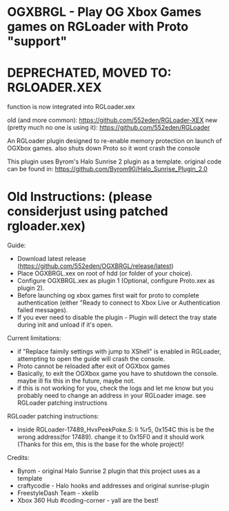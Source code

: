 # OGXBRGL - Play OG Xbox Games games on RGLoader with Proto "support"

# DEPRECHATED, MOVED TO: RGLOADER.XEX
function is now integrated into RGLoader.xex

old (and more common): https://github.com/552eden/RGLoader-XEX
new (pretty much no one is using it): https://github.com/552eden/RGLoader

An RGLoader plugin designed to re-enable memory protection on launch of OGXbox games. also shuts down Proto so it wont crash the console

This plugin uses Byrom's Halo Sunrise 2 plugin as a template. original code can be found in: https://github.com/Byrom90/Halo_Sunrise_Plugin_2.0

# Old Instructions: (please considerjust using patched rgloader.xex)

Guide:
 - Download latest release (https://github.com/552eden/OGXBRGL/release/latest)
 - Place OGXBRGL.xex on root of hdd (or folder of your choice).
 - Configure OGXBRGL.xex as plugin 1 (Optional, configure Proto.xex as plugin 2).
 - Before launching og xbox games first wait for proto to complete authentication (either "Ready to connect to Xbox Live or Authentication failed messages).
 - If you ever need to disable the plugin - Plugin will detect the tray state during init and unload if it's open.
 
 Current limitations:
 - if "Replace faimily settings with jump to XShell" is enabled in RGLoader, attempting to open the guide will crash the console.
 - Proto cannot be reloaded after exit of OGXbox games
 - Basically, to exit the OGXbox game you have to shutdown the console. maybe ill fix this in the future, maybe not.
 - if this is not working for you, check the logs and let me know but you probably need to change an address in your RGLoader image. see RGLoader patching instructions
 
 RGLoader patching instructions:
 - inside RGLoader-17489_HvxPeekPoke.S:
	li        %r5, 0x154C
	this is be the wrong address(for 17489). change it to 0x15F0 and it should work
	(Thanks for this em, this is the base for the whole project)!

Credits:
 - Byrom - original Halo Sunrise 2 plugin that this project uses as a template
 - craftycodie - Halo hooks and addresses and original sunrise-plugin
 - FreestyleDash Team - xkelib
 - Xbox 360 Hub #coding-corner - yall are the best!
